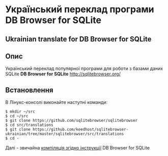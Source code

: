 # Український переклад програми DB Browser for SQLite
## Ukrainian translate for DB Browser for SQLite

## Опис
Український переклад популярної програми для роботи з базами даних SQLite **DB Browser for SQLite** http://sqlitebrowser.org/

## Встановлення
В Лінукс-консолі виконайте наступні команди:
```
$ mkdir ~/src
$ cd ~/src
$ git clone https://github.com/sqlitebrowser/sqlitebrowser
$ cd src/translations
$ git clone https://github.com/keedhost/sqlitebrowser-ukrainian/tree/master/sqlitebrowser/src/translations
$ cd -
```
Далі - звичайна [компіляція згідно інструкції](https://github.com/sqlitebrowser/sqlitebrowser/blob/master/BUILDING.md) DB Browser for SQLite

